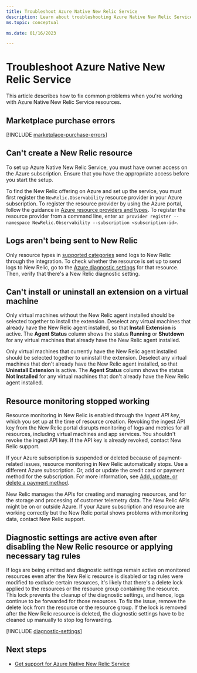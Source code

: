 ```yaml
---
title: Troubleshoot Azure Native New Relic Service
description: Learn about troubleshooting Azure Native New Relic Service.
ms.topic: conceptual

ms.date: 01/16/2023

---
```


# Troubleshoot Azure Native New Relic Service

This article describes how to fix common problems when you're working with Azure Native New Relic Service resources.

## Marketplace purchase errors

[!INCLUDE [marketplace-purchase-errors](../includes/marketplace-purchase-errors.md)]

## Can't create a New Relic resource

To set up Azure Native New Relic Service, you must have owner access on the Azure subscription. Ensure that you have the appropriate access before you start the setup.

To find the New Relic offering on Azure and set up the service, you must first register the `NewRelic.Observability` resource provider in your Azure subscription. To register the resource provider by using the Azure portal, follow the guidance in [Azure resource providers and types](../../azure-resource-manager/management/resource-providers-and-types.md).
To register the resource provider from a command line, enter `az provider register --namespace NewRelic.Observability --subscription <subscription-id>`.

## Logs aren't being sent to New Relic

Only resource types in [supported categories](/azure/azure-monitor/essentials/resource-logs-categories) send logs to New Relic through the integration. To check whether the resource is set up to send logs to New Relic, go to the [Azure diagnostic settings](/azure/azure-monitor/platform/diagnostic-settings) for that resource. Then, verify that there's a New Relic diagnostic setting.

## Can't install or uninstall an extension on a virtual machine

Only virtual machines without the New Relic agent installed should be selected together to install the extension. Deselect any virtual machines that already have the New Relic agent installed, so that **Install Extension** is active. The **Agent Status** column shows the status **Running** or **Shutdown** for any virtual machines that already have the New Relic agent installed.

Only virtual machines that currently have the New Relic agent installed should be selected together to uninstall the extension. Deselect any virtual machines that don't already have the New Relic agent installed, so that **Uninstall Extension** is active. The **Agent Status** column shows the status **Not Installed** for any virtual machines that don't already have the New Relic agent installed.

## Resource monitoring stopped working

Resource monitoring in New Relic is enabled through the *ingest API key*, which you set up at the time of resource creation. Revoking the ingest API key from the New Relic portal disrupts monitoring of logs and metrics for all resources, including virtual machines and app services. You shouldn't revoke the ingest API key. If the API key is already revoked, contact New Relic support.

If your Azure subscription is suspended or deleted because of payment-related issues, resource monitoring in New Relic automatically stops. Use a different Azure subscription. Or, add or update the credit card or payment method for the subscription. For more information, see [Add, update, or delete a payment method](../../cost-management-billing/manage/change-credit-card.md).

New Relic manages the APIs for creating and managing resources, and for the storage and processing of customer telemetry data. The New Relic APIs might be on or outside Azure. If your Azure subscription and resource are working correctly but the New Relic portal shows problems with monitoring data, contact New Relic support.

## Diagnostic settings are active even after disabling the New Relic resource or applying necessary tag rules

If logs are being emitted and diagnostic settings remain active on monitored resources even after the New Relic resource is disabled or tag rules were modified to exclude certain resources, it's likely that there's a delete lock applied to the resources or the resource group containing the resource. This lock prevents the cleanup of the diagnostic settings, and hence, logs continue to be forwarded for those resources. To fix the issue, remove the delete lock from the resource or the resource group. If the lock is removed after the New Relic resource is deleted, the diagnostic settings have to be cleaned up manually to stop log forwarding.

[!INCLUDE [diagnostic-settings](../includes/diagnostic-settings.md)]

## Next steps

- [Get support for Azure Native New Relic Service](support.md)
